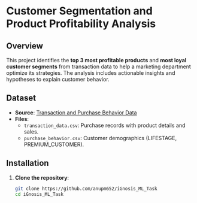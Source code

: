 # Customer Segmentation and Product Profitability Analysis

## Overview
This project identifies the **top 3 most profitable products** and **most loyal customer segments** from transaction data to help a marketing department optimize its strategies. The analysis includes actionable insights and hypotheses to explain customer behavior.

## Dataset
- **Source**: [Transaction and Purchase Behavior Data](https://drive.google.com/drive/folders/1JLHEIQp95b6Jo3iiXGYfIdKUrs8uWJn1?usp=sharing)
- **Files**:
  - `transaction_data.csv`: Purchase records with product details and sales.
  - `purchase_behavior.csv`: Customer demographics (LIFESTAGE, PREMIUM_CUSTOMER).

## Installation
1. **Clone the repository**:
   ```bash
   git clone https://github.com/anupm652/iGnosis_ML_Task
   cd iGnosis_ML_Task
